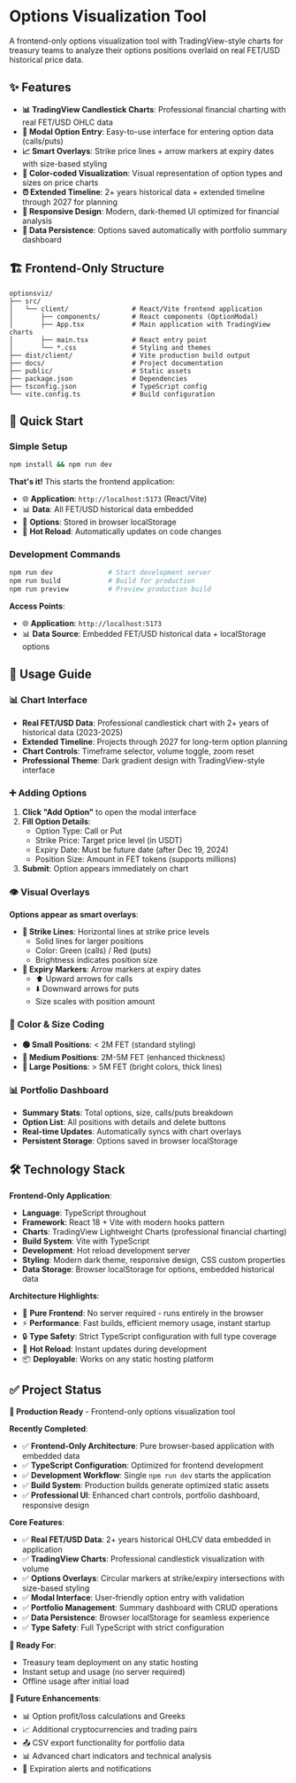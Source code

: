 # Options Visualization Tool

A frontend-only options visualization tool with TradingView-style charts for treasury teams to analyze their options positions overlaid on real FET/USD historical price data.

## ✨ Features

- **📊 TradingView Candlestick Charts**: Professional financial charting with real FET/USD OHLC data
- **🎯 Modal Option Entry**: Easy-to-use interface for entering option data (calls/puts)
- **📈 Smart Overlays**: Strike price lines + arrow markers at expiry dates with size-based styling
- **🎨 Color-coded Visualization**: Visual representation of option types and sizes on price charts
- **⏰ Extended Timeline**: 2+ years historical data + extended timeline through 2027 for planning
- **📱 Responsive Design**: Modern, dark-themed UI optimized for financial analysis
- **💾 Data Persistence**: Options saved automatically with portfolio summary dashboard

## 🏗️ Frontend-Only Structure

```
optionsviz/
├── src/
│   └── client/                # React/Vite frontend application
│       ├── components/        # React components (OptionModal)
│       ├── App.tsx            # Main application with TradingView charts
│       ├── main.tsx           # React entry point
│       └── *.css              # Styling and themes
├── dist/client/               # Vite production build output
├── docs/                      # Project documentation
├── public/                    # Static assets
├── package.json               # Dependencies
├── tsconfig.json              # TypeScript config
└── vite.config.ts             # Build configuration
```

## 🚀 Quick Start

### Simple Setup
```bash
npm install && npm run dev
```
**That's it!** This starts the frontend application:
- 🌐 **Application**: `http://localhost:5173` (React/Vite)
- 📊 **Data**: All FET/USD historical data embedded
- 💾 **Options**: Stored in browser localStorage
- 🔄 **Hot Reload**: Automatically updates on code changes

### Development Commands

```bash
npm run dev              # Start development server
npm run build            # Build for production
npm run preview          # Preview production build
```

**Access Points**:
- 🌐 **Application**: `http://localhost:5173`
- 📊 **Data Source**: Embedded FET/USD historical data + localStorage options

## 📖 Usage Guide

### 📊 Chart Interface
- **Real FET/USD Data**: Professional candlestick chart with 2+ years of historical data (2023-2025)
- **Extended Timeline**: Projects through 2027 for long-term option planning
- **Chart Controls**: Timeframe selector, volume toggle, zoom reset
- **Professional Theme**: Dark gradient design with TradingView-style interface

### ➕ Adding Options
1. **Click "Add Option"** to open the modal interface
2. **Fill Option Details**:
   - Option Type: Call or Put
   - Strike Price: Target price level (in USDT)
   - Expiry Date: Must be future date (after Dec 19, 2024)
   - Position Size: Amount in FET tokens (supports millions)
3. **Submit**: Option appears immediately on chart

### 👁️ Visual Overlays
**Options appear as smart overlays**:
- **📏 Strike Lines**: Horizontal lines at strike price levels
  - Solid lines for larger positions
  - Color: Green (calls) / Red (puts)
  - Brightness indicates position size
- **📍 Expiry Markers**: Arrow markers at expiry dates
  - ⬆️ Upward arrows for calls
  - ⬇️ Downward arrows for puts
  - Size scales with position amount

### 🎨 Color & Size Coding
- **🟢 Small Positions**: < 2M FET (standard styling)
- **🔶 Medium Positions**: 2M-5M FET (enhanced thickness)
- **🔴 Large Positions**: > 5M FET (bright colors, thick lines)

### 📊 Portfolio Dashboard
- **Summary Stats**: Total options, size, calls/puts breakdown
- **Option List**: All positions with details and delete buttons
- **Real-time Updates**: Automatically syncs with chart overlays
- **Persistent Storage**: Options saved in browser localStorage

## 🛠️ Technology Stack

**Frontend-Only Application**:
- **Language**: TypeScript throughout
- **Framework**: React 18 + Vite with modern hooks pattern
- **Charts**: TradingView Lightweight Charts (professional financial charting)
- **Build System**: Vite with TypeScript
- **Development**: Hot reload development server
- **Styling**: Modern dark theme, responsive design, CSS custom properties
- **Data Storage**: Browser localStorage for options, embedded historical data

**Architecture Highlights**:
- 🎯 **Pure Frontend**: No server required - runs entirely in the browser
- ⚡ **Performance**: Fast builds, efficient memory usage, instant startup
- 🔒 **Type Safety**: Strict TypeScript configuration with full type coverage
- 🔄 **Hot Reload**: Instant updates during development
- 📦 **Deployable**: Works on any static hosting platform

## ✅ Project Status

**🎯 Production Ready** - Frontend-only options visualization tool

**Recently Completed**:
- ✅ **Frontend-Only Architecture**: Pure browser-based application with embedded data
- ✅ **TypeScript Configuration**: Optimized for frontend development
- ✅ **Development Workflow**: Single `npm run dev` starts the application
- ✅ **Build System**: Production builds generate optimized static assets
- ✅ **Professional UI**: Enhanced chart controls, portfolio dashboard, responsive design

**Core Features**:
- ✅ **Real FET/USD Data**: 2+ years historical OHLCV data embedded in application
- ✅ **TradingView Charts**: Professional candlestick visualization with volume
- ✅ **Options Overlays**: Circular markers at strike/expiry intersections with size-based styling
- ✅ **Modal Interface**: User-friendly option entry with validation
- ✅ **Portfolio Management**: Summary dashboard with CRUD operations
- ✅ **Data Persistence**: Browser localStorage for seamless experience
- ✅ **Type Safety**: Full TypeScript with strict configuration

**🚀 Ready For**:
- Treasury team deployment on any static hosting
- Instant setup and usage (no server required)
- Offline usage after initial load

**🔮 Future Enhancements**:
- 📊 Option profit/loss calculations and Greeks
- 📈 Additional cryptocurrencies and trading pairs  
- 📤 CSV export functionality for portfolio data
- 📊 Advanced chart indicators and technical analysis
- 🔔 Expiration alerts and notifications
